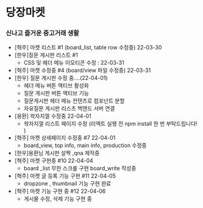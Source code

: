 # 당장마켓

### 신나고 즐거운 중고거래 생활

- [혁주] 마켓 리스트 #1 (board_list, table row 수정중) 22-03-30
- [한우]질문 게시판 리스트 #1  
  - CSS 및 헤더 메뉴 이모티콘 수정 : 22-03-31
- [혁주] 마켓 수정중 #4 (board/view 파일 수정중) 22-03-31
- [한우] 질문 게시판 수정 중....(22-04-01)
  - 헤더 메뉴 버튼 액티브 활성화 
  - 질문 게시판 버튼 액티브 기능 
  - 질문게시판 헤더 메뉴 컨텐츠로 컴포넌트 분할
  - 자유질문 게시판  리스츠 백앤드 서버 연결
- [용환] 왁자지껄 수정중 22-04-01
  - 왁자지껄 리스트 페이지 수정 (리액트 실행 전 npm install 한 번 부탁드립니다! )
- [혁주] 마켓 상세페이지 수정중 #7 22-04-01
  - board_view, top info, main info, production 수정중
- [한우]용환님 게시판 살짝 ,qna 제작중
- [혁주] 마켓 구현중 #10 22-04-04
  - board _list 무한 스크롤 구현 board_write 작성중
- [혁주] 마켓 글 등록 기능 구현 #11 22-04-05
  - dropzone , thumbnail 기능 구현 완료
- [혁주] 마켓 기능 구현 중 #12 22-04-06
  - 게시물 수정, 삭제 기능 구현 중